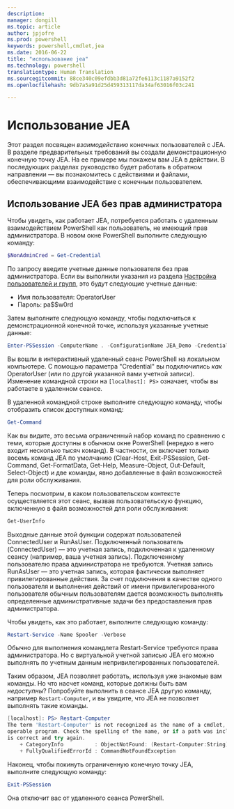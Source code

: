 ```yaml
---
description: 
manager: dongill
ms.topic: article
author: jpjofre
ms.prod: powershell
keywords: powershell,cmdlet,jea
ms.date: 2016-06-22
title: "использование jea"
ms.technology: powershell
translationtype: Human Translation
ms.sourcegitcommit: 88ce340c09efdbb3d81a72fe6113c1187a9152f2
ms.openlocfilehash: 9db7a5a91d25d459313117da34af63016f03c241

---
```


# Использование JEA
Этот раздел посвящен *взаимодействию* конечных пользователей с JEA.
В разделе предварительных требований вы создали демонстрационную конечную точку JEA.
На ее примере мы покажем вам JEA в действии.
В последующих разделах руководство будет работать в обратном направлении — вы познакомитесь с действиями и файлами, обеспечивающими взаимодействие с конечным пользователем.

## Использование JEA без прав администратора
Чтобы увидеть, как работает JEA, потребуется работать с удаленным взаимодействием PowerShell как пользователь, не имеющий прав администратора.
В новом окне PowerShell выполните следующую команду:   

```PowerShell
$NonAdminCred = Get-Credential
```

По запросу введите учетные данные пользователя без прав администратора.
Если вы выполнили указания из раздела [Настройка пользователей и групп](creating-a-domain-controller.md#set-up-users-and-groups), это будут следующие учетные данные:
-   Имя пользователя: OperatorUser
-   Пароль: pa$$w0rd

Затем выполните следующую команду, чтобы подключиться к демонстрационной конечной точке, используя указанные учетные данные:

```PowerShell
Enter-PSSession -ComputerName . -ConfigurationName JEA_Demo -Credential $NonAdminCred
```

Вы вошли в интерактивный удаленный сеанс PowerShell на локальном компьютере.
С помощью параметра "Credential" вы подключились *как* OperatorUser (или по другой указанной вами учетной записи).
Изменение командной строки на `[localhost]: PS>` означает, чтобы вы работаете в удаленном сеансе.  

В удаленной командной строке выполните следующую команду, чтобы отобразить список доступных команд:

```PowerShell
Get-Command
```

Как вы видите, это весьма ограниченный набор команд по сравнению с теми, которые доступны в обычном окне PowerShell (нередко в него входит несколько тысяч команд).
В частности, он включает только восемь команд JEA по умолчанию (Clear-Host, Exit-PSSession, Get-Command, Get-FormatData, Get-Help, Measure-Object, Out-Default, Select-Object) и две команды, явно добавленные в файл возможностей для роли обслуживания.

Теперь посмотрим, в каком пользовательском контексте осуществляется этот сеанс, вызвав пользовательскую функцию, включенную в файл возможностей для роли обслуживания:

```PowerShell
Get-UserInfo
```

Выходные данные этой функции содержат пользователей ConnectedUser и RunAsUser.
Подключенный пользователь (ConnectedUser) — это учетная запись, подключенная к удаленному сеансу (например, ваша учетная запись).
Подключенному пользователю права администратора не требуются.
Учетная запись RunAsUser — это учетная запись, которая фактически выполняет привилегированные действия.
За счет подключения в качестве одного пользователя и выполнения действий от имени привилегированного пользователя обычным пользователям дается возможность выполнять определенные административные задачи без предоставления прав администратора.

Чтобы увидеть, как это работает, выполните следующую команду:

```PowerShell
Restart-Service -Name Spooler -Verbose
```

Обычно для выполнения командлета Restart-Service требуются права администратора.
Но с виртуальной учетной записью JEA его можно выполнять по учетным данным непривилегированных пользователей.

Таким образом, JEA позволяет работать, используя уже знакомые вам команды.
Но что насчет команд, которые должны быть вам *недоступны*?
Попробуйте выполнить в сеансе JEA другую команду, например `Restart-Computer`, и вы увидите, что JEA не позволяет выполнять такие команды.

```PowerShell
[localhost]: PS> Restart-Computer
The term 'Restart-Computer' is not recognized as the name of a cmdlet, function, script file, or
operable program. Check the spelling of the name, or if a path was included, verify that the path
is correct and try again.
    + CategoryInfo          : ObjectNotFound: (Restart-Computer:String) [], CommandNotFoundException
    + FullyQualifiedErrorId : CommandNotFoundException
```

Наконец, чтобы покинуть ограниченную конечную точку JEA, выполните следующую команду:

```PowerShell
Exit-PSSession
```

Она отключит вас от удаленного сеанса PowerShell.




<!--HONumber=Aug16_HO3-->


